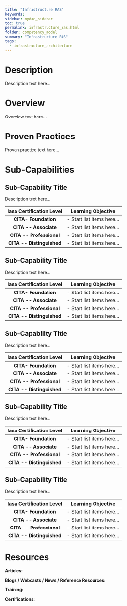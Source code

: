 ```yaml
---
title: "Infrastructure RAS"
keywords: 
sidebar: mydoc_sidebar
toc: true
permalink: infrastructure_ras.html
folder: competency_model
summary: "Infrastructure RAS"
tags:
  - infrastructure_architecture
---
```


# Description

Description text here...

# Overview

Overview text here...

# Proven Practices

Proven practice text here...

# Sub-Capabilities

## Sub-Capability Title

Description text here...

| **Iasa Certification Level** | **Learning Objective** |
| :-: | :-: |
| **CITA- Foundation** | -   Start list items here...
| **CITA -- Associate** | -   Start list items here...
| **CITA -- Professional** | -   Start list items here...
| **CITA -- Distinguished** | -   Start list items here...

## Sub-Capability Title

Description text here...

| **Iasa Certification Level** | **Learning Objective** |
| :-: | :-: |
| **CITA- Foundation** | -   Start list items here...
| **CITA -- Associate** | -   Start list items here...
| **CITA -- Professional** | -   Start list items here...
| **CITA -- Distinguished** | -   Start list items here...

## Sub-Capability Title

Description text here...

| **Iasa Certification Level** | **Learning Objective** |
| :-: | :-: |
| **CITA- Foundation** | -   Start list items here...
| **CITA -- Associate** | -   Start list items here...
| **CITA -- Professional** | -   Start list items here...
| **CITA -- Distinguished** | -   Start list items here...

## Sub-Capability Title

Description text here...

| **Iasa Certification Level** | **Learning Objective** |
| :-: | :-: |
| **CITA- Foundation** | -   Start list items here...
| **CITA -- Associate** | -   Start list items here...
| **CITA -- Professional** | -   Start list items here...
| **CITA -- Distinguished** | -   Start list items here...

## Sub-Capability Title

Description text here... 

| **Iasa Certification Level** | **Learning Objective** |
| :-: | :-: |
| **CITA- Foundation** | -   Start list items here...
| **CITA -- Associate** | -   Start list items here...
| **CITA -- Professional** | -   Start list items here...
| **CITA -- Distinguished** | -   Start list items here...

# Resources

**Articles:**

**Blogs / Webcasts / News / Reference Resources:**

**Training:**

**Certifications:**